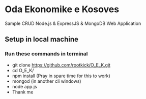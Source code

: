 # Oda Ekonomike e Kosoves
Sample CRUD Node.js & ExpressJS & MongoDB Web Application

## Setup in local machine
### Run these commands in terminal
- git clone https://github.com/rootkick/O_E_K.git
- cd O_E_K/
- npm install (Pray in spare time for this to work)
- mongod (in another cli windows)
- node app.js
- Thank me
